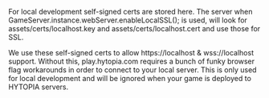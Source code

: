 For local development self-signed certs are stored here.
The server when GameServer.instance.webServer.enableLocalSSL();
is used, will look for assets/certs/localhost.key and
assets/certs/localhost.cert and use those for SSL.

We use these self-signed certs to allow https://localhost
& wss://localhost support. Without this, play.hytopia.com
requires a bunch of funky browser flag workarounds in
order to connect to your local server. This is only used
for local development and will be ignored when your game
is deployed to HYTOPIA servers.